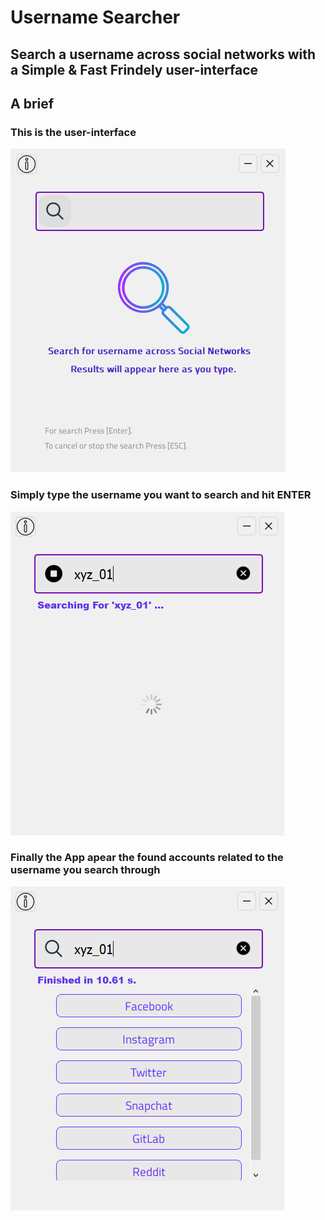 # Username Searcher

## Search a username across social networks with a Simple & Fast Frindely user-interface

## A brief

### This is the user-interface

![alt text](https://github.com/aymenbrahimdjelloul/Username-Searcher/blob/main/images/username_searcher_pic1.PNG)

### Simply type the username you want to search and hit ENTER

![alt text](https://github.com/aymenbrahimdjelloul/Username-Searcher/blob/main/images/username_searcher_pic2.PNG)

### Finally the App apear the found accounts related to the username you search through

![alt text](https://github.com/aymenbrahimdjelloul/Username-Searcher/blob/main/images/username_searcher_pic3.PNG)
